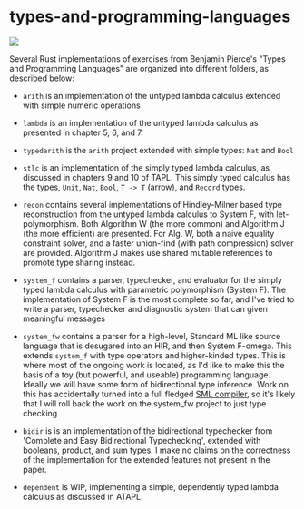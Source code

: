 # types-and-programming-languages

![](https://github.com/lazear/types-and-programming-languages/workflows/Rust/badge.svg)

Several Rust implementations of exercises from Benjamin Pierce's "Types and Programming Languages" are organized into different folders, as described below:

- `arith` is an implementation of the untyped lambda calculus extended with simple numeric operations

- `lambda` is an implementation of the untyped lambda calculus as presented in chapter 5, 6, and 7.

- `typedarith` is the `arith` project extended with simple types: `Nat` and `Bool`

- `stlc` is an implementation of the simply typed lambda calculus, as discussed in chapters 9 and 10 of TAPL. This simply typed calculus has the types, `Unit`, `Nat`, `Bool`, `T -> T` (arrow), and `Record` types.

- `recon` contains several implementations of Hindley-Milner based type reconstruction from the untyped lambda calculus to System F, with let-polymorphism. Both Algorithm W (the more common) and Algorithm J (the more efficient) are presented. For Alg. W, both a naive equality constraint solver, and a faster union-find (with path compression) solver are provided. Algorithm J makes use shared mutable references to promote type sharing instead.

- `system_f` contains a parser, typechecker, and evaluator for the simply typed lambda calculus with parametric polymorphism (System F). The implementation of System F is the most complete so far, and I've tried to write a parser, typechecker and diagnostic system that can given meaningful messages

- `system_fw` contains a parser for a high-level, Standard ML like source language that is desugared into an HIR, and then System F-omega. This extends `system_f` with type operators and higher-kinded types. This is where most of the ongoing work is located, as I'd like to make this the basis of a toy (but powerful, and useable) programming language. Ideally we will have some form of bidirectional type inference. Work on this has accidentally turned into a full fledged [SML compiler](https://github.com/SomewhatML/sml-compiler), so it's likely that I will roll back the work on the system_fw project to just type checking

- `bidir` is is an implementation of the bidirectional typechecker from 'Complete and Easy Bidirectional Typechecking', extended with booleans, product, and sum types. I make no claims on the correctness of the implementation for the extended features not present in the paper.

- `dependent` is WIP, implementing a simple, dependently typed lambda calculus as discussed in ATAPL.

